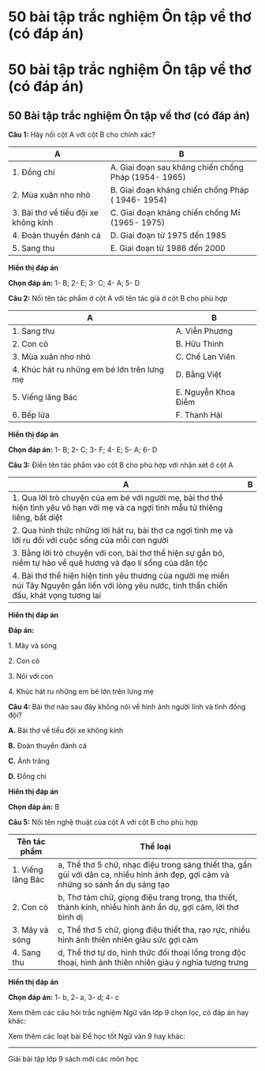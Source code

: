 # 50 bài tập trắc nghiệm Ôn tập về thơ (có đáp án)

# 50 bài tập trắc nghiệm Ôn tập về thơ (có đáp án)

## 50 Bài tập trắc nghiệm Ôn tập về thơ (có đáp án)

**Câu 1:** Hãy nối cột A với cột B cho chính xác?

A | B  
---|---  
1\. Đồng chí | A. Giai đoạn sau kháng chiến chống Pháp (1954- 1965)  
2\. Mùa xuân nho nhỏ | B. Giai đoạn kháng chiến chống Pháp ( 1946- 1954)  
3\. Bài thơ về tiểu đội xe không kính | C. Giai đoạn kháng chiến chống Mĩ (1965- 1975)  
4\. Đoàn thuyền đánh cá | D. Giai đoạn từ 1975 đến 1985  
5\. Sang thu | E. Giai đoạn từ 1986 đến 2000  
**Hiển thị đáp án**

**Chọn đáp án:** 1- B; 2- E; 3- C; 4- A; 5- D

**Câu 2:** Nối tên tác phẩm ở cột A với tên tác giả ở cột B cho phù hợp

A | B  
---|---  
1\. Sang thu | A. Viễn Phương  
2\. Con cò | B. Hữu Thỉnh  
3\. Mùa xuân nho nhỏ | C. Chế Lan Viên  
4\. Khúc hát ru những em bé lớn trên lưng mẹ | D. Bằng Việt   
5\. Viếng lăng Bác | E. Nguyễn Khoa Điềm  
6\. Bếp lửa | F. Thanh Hải  
**Hiển thị đáp án**

**Chọn đáp án:** 1- B; 2- C; 3- F; 4- E; 5- A; 6- D

**Câu 3:** Điền tên tác phẩm vào cột B cho phù hợp với nhận xét ở cột A 

A | B  
---|---  
1\. Qua lời trò chuyện của em bé với người mẹ, bài thơ thể hiện tình yêu vô hạn với mẹ và ca ngợi tình mẫu tử thiêng liêng, bất diệt |   
2\. Qua hình thức những lời hát ru, bài thơ ca ngợi tình mẹ và lời ru đối với cuộc sống của mỗi con người |   
3\. Bằng lời trò chuyện với con, bài thơ thể hiện sự gắn bó, niềm tự hào về quê hương và đạo lí sống của dân tộc  |   
4\. Bài thơ thể hiện hiện tình yêu thương của người mẹ miền núi Tây Nguyên gắn liền với lòng yêu nước, tinh thần chiến đấu, khát vọng tương lai |   
**Hiển thị đáp án**

**Đáp án:**

1\. Mây và sóng

2\. Con cò

3\. Nói với con

4\. Khúc hát ru những em bé lớn trên lưng mẹ

**Câu 4:** Bài thơ nào sau đây không nói về hình ảnh người lính và tình đồng đội?

**A.** Bài thơ về tiểu đội xe không kính

**B.** Đoàn thuyền đánh cá

**C.** Ánh trăng

**D.** Đồng chí

**Hiển thị đáp án**

**Chọn đáp án:** B

**Câu 5:** Nối tên nghệ thuật của cột A với cột B cho phù hợp

Tên tác phẩm | Thể loại  
---|---  
1\. Viếng lăng Bác | a, Thể thơ 5 chữ, nhạc điệu trong sáng thiết tha, gần gũi với dân ca, nhiều hình ảnh đẹp, gợi cảm và những so sánh ẩn dụ sáng tạo  
2\. Con cò | b, Thơ tám chữ, giọng điệu trang trọng, tha thiết, thành kính, nhiều hình ảnh ẩn dụ, gợi cảm, lời thơ bình dị  
3\. Mây và sóng | c, Thể thơ 5 chữ, giọng điệu thiết tha, rạo rực, nhiều hình ảnh thiên nhiên giàu sức gợi cảm  
4\. Sang thu | d, Thể thơ tự do, hình thức đối thoại lồng trong độc thoại, hình ảnh thiên nhiên giàu ý nghĩa tượng trưng  
**Hiển thị đáp án**

**Chọn đáp án:** 1- b, 2- a, 3- d; 4- c

Xem thêm các câu hỏi trắc nghiệm Ngữ văn lớp 9 chọn lọc, có đáp án hay khác:

Xem thêm các loạt bài Để học tốt Ngữ văn 9 hay khác:

* * *

Giải bài tập lớp 9 sách mới các môn học
